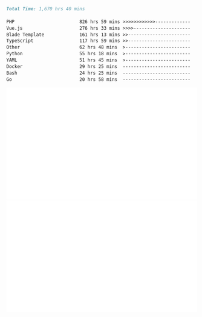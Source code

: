 <!--START_SECTION:waka-->

```markdown
Total Time: 1,670 hrs 40 mins

PHP                        826 hrs 59 mins >>>>>>>>>>>>-------------   47.71 %
Vue.js                     276 hrs 33 mins >>>>---------------------   15.95 %
Blade Template             161 hrs 13 mins >>-----------------------   09.30 %
TypeScript                 117 hrs 59 mins >>-----------------------   06.81 %
Other                      62 hrs 48 mins  >------------------------   03.62 %
Python                     55 hrs 18 mins  >------------------------   03.19 %
YAML                       51 hrs 45 mins  >------------------------   02.99 %
Docker                     29 hrs 25 mins  -------------------------   01.70 %
Bash                       24 hrs 25 mins  -------------------------   01.41 %
Go                         20 hrs 58 mins  -------------------------   01.21 %
```

<!--END_SECTION:waka-->
<p align="center">
    <img src="https://raw.githubusercontent.com/rjp2525/rjp2525/output/generated/overview.svg">
    <img src="https://raw.githubusercontent.com/rjp2525/rjp2525/output/generated/languages.svg">
</p>
